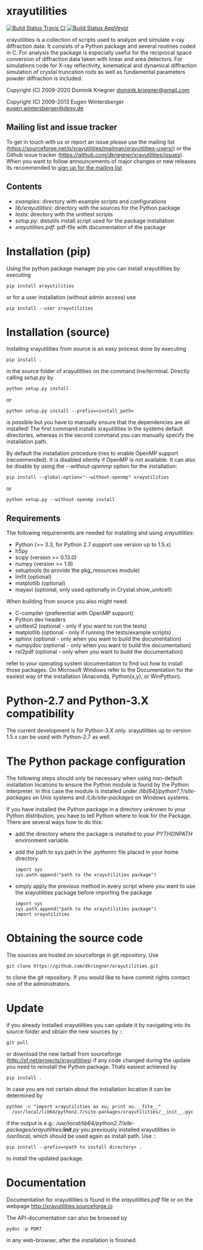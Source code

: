 xrayutilities
=============

[![Build
Status Travis CI](https://travis-ci.com/dkriegner/xrayutilities.svg?branch=master)](https://travis-ci.com/dkriegner/xrayutilities)
[![Build Status AppVeyor](https://ci.appveyor.com/api/projects/status/t8cb5jj0atklxay3/branch/master?svg=true)](https://ci.appveyor.com/project/dkriegner/xrayutilities)


xrayutilities is a collection of scripts used to analyze and simulate x-ray
diffraction data.  It consists of a Python package and several routines coded
in C. For analysis the package is especially useful for the reciprocal space
conversion of diffraction data taken with linear and area detectors. For
simulations code for X-ray reflectivity, kinematical and dynamical diffraction
simulation of crystal truncation rods as well as fundamental parameters powder
diffraction is included.


Copyright (C) 2009-2020 Dominik Kriegner <dominik.kriegner@gmail.com>

Copyright (C) 2009-2013 Eugen Wintersberger <eugen.wintersberger@desy.de>


Mailing list and issue tracker
------------------------------

To get in touch with us or report an issue please use the mailing list
(https://sourceforge.net/p/xrayutilities/mailman/xrayutilities-users/) or the
Github issue tracker (https://github.com/dkriegner/xrayutilities/issues). When
you want to follow announcements of major changes or new releases its
recommended to [sign up for the mailing
list](https://sourceforge.net/projects/xrayutilities/lists/xrayutilities-users)


Contents
--------

* *examples*:           directory with example scripts and configurations
* *lib/xrayutilities*:  directory with the sources for the Python package
* *tests*:              directory with the unittest scripts
* *setup.py*:           distutils install script used for the package installation
* *xrayutilities.pdf*:  pdf-file with documentation of the package


Installation (pip)
==================
Using the python package manager pip you can install xrayutilities by executing

    pip install xrayutilities

or for a user installation (without admin access) use

    pip install --user xrayutilities


Installation (source)
=====================
Installing xrayutilities from source is an easy process done by executing

    pip install .

in the source folder of xrayutilities on the command line/terminal. Directly
calling *setup.py* by

    python setup.py install

or

    python setup.py install --prefix=<install_path>

is possible but you have to manually ensure that the dependencies are all
installed! The first command installs xrayutilities in the systems default
directories, whereas in the second command you can manually specify the
installation path.

By default the installation procedure tries to enable OpenMP support
(recommended). It is disabled silently if OpenMP is not available. It can also
be disable by using the *--without-openmp* option for the installation:

    pip install --global-option="--without-openmp" xrayutilities

or

    python setup.py --without-openmp install

Requirements
------------
The following requirements are needed for installing and using *xrayutilities*:

- Python (>= 3.3, for Python 2.7 support use version up to 1.5.x)
- h5py
- scipy (version >= 0.13.0)
- numpy (version >= 1.9)
- setuptools (to provide the pkg_resources module)
- lmfit (optional)
- matplotlib (optional)
- mayavi (optional, only used optionally in Crystal.show_unitcell)

When building from source you also might need:

- C-compiler (preferential with OpenMP support)
- Python dev headers
- unittest2 (optional - only if you want to run the tests)
- matplotlib (optional - only if running the tests/example scripts)
- sphinx (optional - only when you want to build the documentation)
- numpydoc (optional - only when you want to build the documentation)
- rst2pdf (optional - only when you want to build the documentation)

refer to your operating system documentation to find out how to install
those packages. On Microsoft Windows refer to the Documentation for the
easiest way of the installation (Anaconda, Python(x,y), or WinPython).

Python-2.7 and Python-3.X compatibility
=======================================

The current development is for Python-3.X only. xrayutilities up to version
1.5.x can be used with Python-2.7 as well.

The Python package configuration
================================

The following steps should only be necessary when using non-default
installation locations to ensure the Python module is found by the Python
interpreter. In this case the module is installed under
*<prefix>/lib[64]/python?.?/site-packages* on Unix systems and
*<prefix>/Lib/site-packages* on Windows systems.

If you have installed the Python package in a directory unknown to your Python
distribution, you have to tell Python where to look for the Package.  There are
several ways how to do this:

- add the directory where the package is installed to your
  *PYTHONPATH* environment variable.

- add the path to sys.path in the *.pythonrc* file placed in your home
  directory

      import sys
      sys.path.append("path to the xrayutilities package")

- simply apply the previous method in every script where you want to
  use the xrayutilities package before importing the package

      import sys
      sys.path.append("path to the xrayutilities package")
      import xrayutilities

Obtaining the source code
=========================

The sources are hosted on sourceforge in git repository.
Use

    git clone https://github.com/dkriegner/xrayutilities.git

to clone the git repository. If you would like to have commit rights
contact one of the administrators.

Update
======

if you already installed xrayutilities you can update it by navigating into
its source folder and obtain the new sources by ::

    git pull

or download the new tarball from sourceforge
(http://sf.net/projects/xrayutilities) if any code changed during the update you
need to reinstall the Python package. Thats easiest achieved by

    pip install .

In case you are not certain about the installation location it can be determined by

    python -c "import xrayutilities as xu; print xu.__file__"
      /usr/local/lib64/python2.7/site-packages/xrayutilities/__init__.pyc

if the output is e.g.: */usr/local/lib64/python2.7/site-packages/xrayutilities/__init__.py*
you previously installed xrayutilities in */usr/local*, which should be used
again as install path. Use ::

    pip install --prefix=<path to install directory> .

to install the updated package.


Documentation
=============

Documentation for xrayutilities is found in the *xrayutilities.pdf* file or on the
webpage http://xrayutilities.sourceforge.io

The API-documentation can also be browsed by

    pydoc -p PORT

in any web-browser, after the installation is finished.
